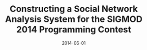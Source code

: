 ---
title: "Constructing a Social Network Analysis System for the SIGMOD 2014 Programming Contest"
collection: talks
type: ""
permalink: /talks/2014-sigmod-contest
venue: "SIGMOD Programming Contest"
date: 2014-06-01
location: "Snowbird, UT"
presentation: '../files/presentations/2014-sigmod-contest.pdf'
poster: '../files/posters/2014-sigmod-contest.pdf'
---